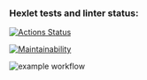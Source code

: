 ### Hexlet tests and linter status:

[![Actions Status](https://github.com/Alex-AXO/python-project-lvl1/workflows/hexlet-check/badge.svg)](https://github.com/Alex-AXO/python-project-lvl1/actions)

[![Maintainability](https://api.codeclimate.com/v1/badges/a99a88d28ad37a79dbf6/maintainability)](https://codeclimate.com/github/codeclimate/codeclimate/maintainability)

![example workflow](https://github.com/Alex-AXO/python-project-lvl1/actions/workflows/<WORKFLOW_FILE>/badge.svg)
